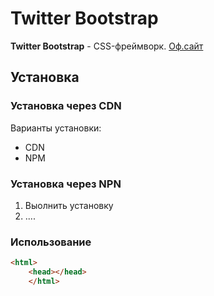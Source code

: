 # Twitter Bootstrap
**Twitter Bootstrap** - CSS-фреймворк. [Оф.сайт](https;//getbootstrap.com)
## Установка

### Установка через CDN
Варианты установки:
* CDN
* NPM
### Установка через NPN

1. Выолнить установку
2. ....

### Использование

```html
<html>
    <head></head>
    </html>
```
